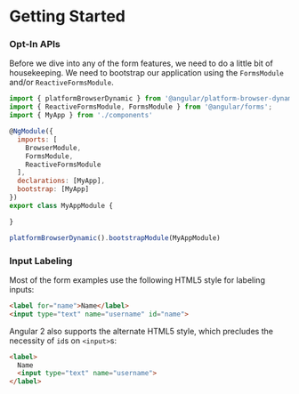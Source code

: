 # Getting Started


### Opt-In APIs
Before we dive into any of the form features, we need to do a little bit of housekeeping.
We need to bootstrap our application using the `FormsModule` and/or `ReactiveFormsModule`.

```js
import { platformBrowserDynamic } from '@angular/platform-browser-dynamic'
import { ReactiveFormsModule, FormsModule } from '@angular/forms';
import { MyApp } from './components'

@NgModule({
  imports: [
    BrowserModule,
    FormsModule,
    ReactiveFormsModule
  ],
  declarations: [MyApp],
  bootstrap: [MyApp]
})
export class MyAppModule {

}

platformBrowserDynamic().bootstrapModule(MyAppModule)  
```

### Input Labeling

Most of the form examples use the following HTML5 style for labeling inputs:

```html
<label for="name">Name</label>
<input type="text" name="username" id="name">
```

Angular 2 also supports the alternate HTML5 style, which precludes the necessity of `id`s on `<input>`s:

```html
<label>
  Name
  <input type="text" name="username">
</label>
```
